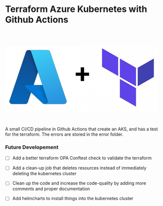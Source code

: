 # Terraform Azure Kubernetes with Github Actions

<br/><br/>

![Logo](readmeimage.png)

<br/>

A small CI/CD pipeline in Github Actions that create an AKS, and has a test for the terraform. The errors are stored in the error folder.

### Future Developement

- [ ] Add a better terraform OPA Conftest check to validate the terraform <br/>
- [ ] Add a clean-up job that deletes resources instead of immediately deleting the kubernetes cluster <br/>
- [ ] Clean up the code and increase the code-quality by adding more comments and proper documentation <br/>
- [ ] Add helmcharts to install things into the kubernetes cluster <br/>
  
